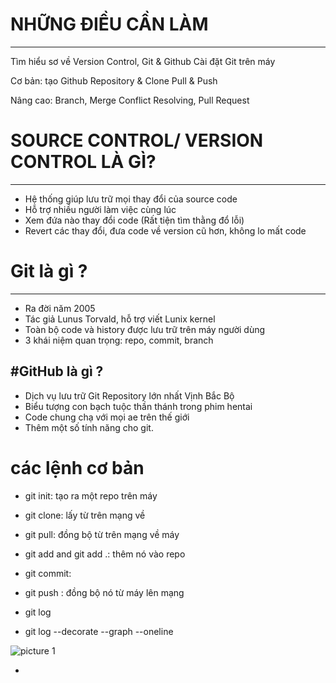 # NHỮNG ĐIỀU CẦN LÀM

---
Tìm hiểu sơ về Version Control, Git & Github
Cài đặt Git trên máy

Cơ bản: tạo Github Repository & Clone
Pull & Push

Nâng cao: Branch, Merge
Conflict Resolving, Pull Request

# SOURCE CONTROL/ VERSION CONTROL LÀ GÌ?

---

- Hệ thống giúp lưu trữ mọi thay đổi của source code
- Hỗ trợ nhiều người làm việc cùng lúc
- Xem đứa nào thay đổi code (Rất tiện tìm thằng đổ lỗi)
- Revert các thay đổi, đưa code về version cũ hơn, không lo mất code

# Git là gì ?

---

- Ra đời năm 2005
- Tác giả Lunus Torvald, hỗ trợ viết Lunix kernel
- Toàn bộ code và history được lưu trữ trên máy người dùng
- 3 khái niệm quan trọng: repo, commit, branch

#GitHub là gì ?
---
- Dịch vụ lưu trữ Git Repository lớn nhất Vịnh Bắc Bộ
- Biểu tượng con bạch tuộc thần thánh trong phim hentai 
- Code chung chạ với mọi ae trên thế giới
- Thêm một số tính năng cho git.

# các lệnh cơ bản 
- git init: tạo ra một repo trên máy
- git clone: lấy từ trên mạng về
- git pull: đồng bộ từ trên mạng về máy

- git add and git add .: thêm nó vào repo
- git commit: 
- git push : đồng bộ nó từ máy lên mạng

- git log
- git log --decorate --graph --oneline

![picture 1](../images/568ed83995e2bec3ce09696947e1d0a046b824a4011bdd441a4ccac90136709d.png)  


- 